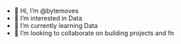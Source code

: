 - 👋 Hi, I’m @bytemoves
- 👀 I’m interested in Data
- 🌱 I’m currently learning Data
- 💞️ I’m looking to collaborate on building projects and fn
  

<!---
bytemoves/bytemoves is a ✨ special ✨ repository because its `README.md` (this file) appears on your GitHub profile.
You can click the Preview link to take a look at your changes.
--->
